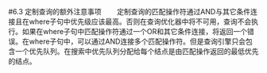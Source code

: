 #6.3 定制查询的额外注意事项
&nbsp;&nbsp;&nbsp;&nbsp;&nbsp;&nbsp;&nbsp;定制查询的匹配操作符通过AND与其它条件连接且在where子句中优先级应该最高。否则在查询优化器中将不可用，查询不会执行。如果在where子句中匹配操作符通过一个OR和其它条件连接，将返回一个错误。在where子句中，可以通过AND连接多个匹配操作符。但是查询引擎只会包含一个优先队列。在搜索中优先队列分配给每个结点是由匹配操作返回的最低优先的结点。
